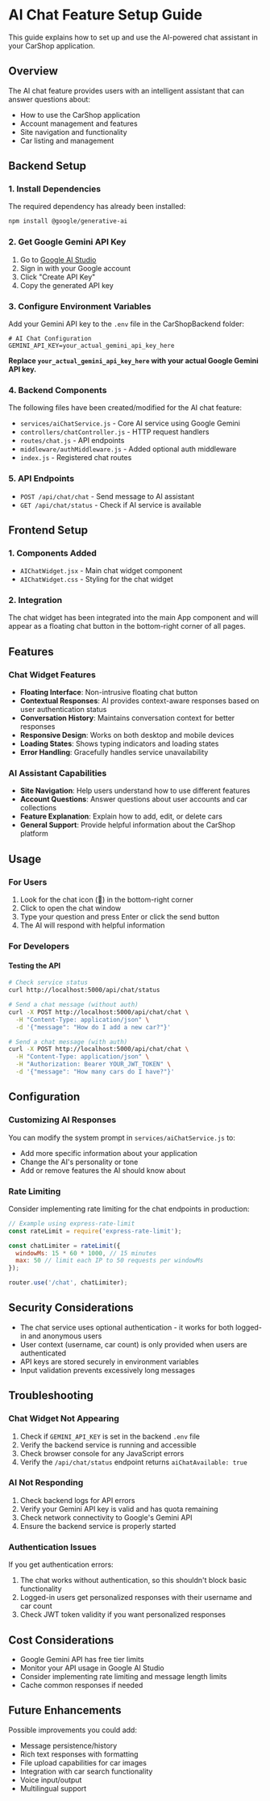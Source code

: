 # AI Chat Feature Setup Guide

This guide explains how to set up and use the AI-powered chat assistant in your CarShop application.

## Overview

The AI chat feature provides users with an intelligent assistant that can answer questions about:
- How to use the CarShop application
- Account management and features
- Site navigation and functionality
- Car listing and management

## Backend Setup

### 1. Install Dependencies

The required dependency has already been installed:
```bash
npm install @google/generative-ai
```

### 2. Get Google Gemini API Key

1. Go to [Google AI Studio](https://makersuite.google.com/app/apikey)
2. Sign in with your Google account
3. Click "Create API Key"
4. Copy the generated API key

### 3. Configure Environment Variables

Add your Gemini API key to the `.env` file in the CarShopBackend folder:

```properties
# AI Chat Configuration
GEMINI_API_KEY=your_actual_gemini_api_key_here
```

**Replace `your_actual_gemini_api_key_here` with your actual Google Gemini API key.**

### 4. Backend Components

The following files have been created/modified for the AI chat feature:

- `services/aiChatService.js` - Core AI service using Google Gemini
- `controllers/chatController.js` - HTTP request handlers
- `routes/chat.js` - API endpoints
- `middleware/authMiddleware.js` - Added optional auth middleware
- `index.js` - Registered chat routes

### 5. API Endpoints

- `POST /api/chat/chat` - Send message to AI assistant
- `GET /api/chat/status` - Check if AI service is available

## Frontend Setup

### 1. Components Added

- `AIChatWidget.jsx` - Main chat widget component
- `AIChatWidget.css` - Styling for the chat widget

### 2. Integration

The chat widget has been integrated into the main App component and will appear as a floating chat button in the bottom-right corner of all pages.

## Features

### Chat Widget Features

- **Floating Interface**: Non-intrusive floating chat button
- **Contextual Responses**: AI provides context-aware responses based on user authentication status
- **Conversation History**: Maintains conversation context for better responses
- **Responsive Design**: Works on both desktop and mobile devices
- **Loading States**: Shows typing indicators and loading states
- **Error Handling**: Gracefully handles service unavailability

### AI Assistant Capabilities

- **Site Navigation**: Help users understand how to use different features
- **Account Questions**: Answer questions about user accounts and car collections
- **Feature Explanation**: Explain how to add, edit, or delete cars
- **General Support**: Provide helpful information about the CarShop platform

## Usage

### For Users

1. Look for the chat icon (💬) in the bottom-right corner
2. Click to open the chat window
3. Type your question and press Enter or click the send button
4. The AI will respond with helpful information

### For Developers

#### Testing the API

```bash
# Check service status
curl http://localhost:5000/api/chat/status

# Send a chat message (without auth)
curl -X POST http://localhost:5000/api/chat/chat \
  -H "Content-Type: application/json" \
  -d '{"message": "How do I add a new car?"}'

# Send a chat message (with auth)
curl -X POST http://localhost:5000/api/chat/chat \
  -H "Content-Type: application/json" \
  -H "Authorization: Bearer YOUR_JWT_TOKEN" \
  -d '{"message": "How many cars do I have?"}'
```

## Configuration

### Customizing AI Responses

You can modify the system prompt in `services/aiChatService.js` to:
- Add more specific information about your application
- Change the AI's personality or tone
- Add or remove features the AI should know about

### Rate Limiting

Consider implementing rate limiting for the chat endpoints in production:

```javascript
// Example using express-rate-limit
const rateLimit = require('express-rate-limit');

const chatLimiter = rateLimit({
  windowMs: 15 * 60 * 1000, // 15 minutes
  max: 50 // limit each IP to 50 requests per windowMs
});

router.use('/chat', chatLimiter);
```

## Security Considerations

- The chat service uses optional authentication - it works for both logged-in and anonymous users
- User context (username, car count) is only provided when users are authenticated
- API keys are stored securely in environment variables
- Input validation prevents excessively long messages

## Troubleshooting

### Chat Widget Not Appearing

1. Check if `GEMINI_API_KEY` is set in the backend `.env` file
2. Verify the backend service is running and accessible
3. Check browser console for any JavaScript errors
4. Verify the `/api/chat/status` endpoint returns `aiChatAvailable: true`

### AI Not Responding

1. Check backend logs for API errors
2. Verify your Gemini API key is valid and has quota remaining
3. Check network connectivity to Google's Gemini API
4. Ensure the backend service is properly started

### Authentication Issues

If you get authentication errors:
1. The chat works without authentication, so this shouldn't block basic functionality
2. Logged-in users get personalized responses with their username and car count
3. Check JWT token validity if you want personalized responses

## Cost Considerations

- Google Gemini API has free tier limits
- Monitor your API usage in Google AI Studio
- Consider implementing rate limiting and message length limits
- Cache common responses if needed

## Future Enhancements

Possible improvements you could add:
- Message persistence/history
- Rich text responses with formatting
- File upload capabilities for car images
- Integration with car search functionality
- Voice input/output
- Multilingual support
